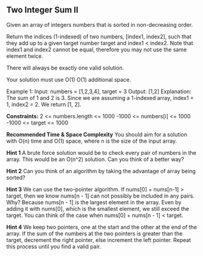 ## Two Integer Sum II

Given an array of integers numbers that is sorted in non-decreasing order.

Return the indices (1-indexed) of two numbers, [index1, index2], such that they add up to a given target number target and index1 < index2. Note that index1 and index2 cannot be equal, therefore you may not use the same element twice.

There will always be exactly one valid solution.

Your solution must use 
O(1)
O(1) additional space.

Example 1:
Input: numbers = [1,2,3,4], target = 3
Output: [1,2]
Explanation:
The sum of 1 and 2 is 3. Since we are assuming a 1-indexed array, index1 = 1, index2 = 2. We return [1, 2].

**Constraints:**
2 <= numbers.length <= 1000
-1000 <= numbers[i] <= 1000
-1000 <= target <= 1000

**Recommended Time & Space Complexity**
You should aim for a solution with O(n) time and O(1) space, where n is the size of the input array.

**Hint 1**
A brute force solution would be to check every pair of numbers in the array. This would be an O(n^2) solution. Can you think of a better way?

**Hint 2**
Can you think of an algorithm by taking the advantage of array being sorted?

**Hint 3**
We can use the two-pointer algorithm. If nums[0] + nums[n-1] > target, then we know nums[n - 1] can not possibly be included in any pairs. Why? Because nums[n - 1] is the largest element in the array. Even by adding it with nums[0], which is the smallest element, we still exceed the target. You can think of the case when nums[0] + nums[n - 1] < target.

**Hint 4**
We keep two pointers, one at the start and the other at the end of the array. If the sum of the numbers at the two pointers is greater than the target, decrement the right pointer, else increment the left pointer. Repeat this process until you find a valid pair.

